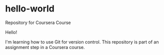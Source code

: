 # hello-world
Repository for Coursera Course

Hello!

I'm learning how to use Git for version control. This repository is part of an assignment step in a Coursera course.

